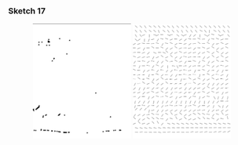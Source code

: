 ### Sketch 17
 
<p align="center" margin-top="20px"> 
  <img width=200px src="../../visual%20essays/not%20selected/NOT_USED_10.png">
  <img width=200px src="../../visual%20essays/not%20selected/NOT_USED_11.png">
</p>